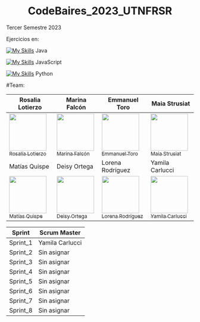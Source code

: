 <h1 align="center">  CodeBaires_2023_UTNFRSR </h1>

Tercer Semestre 2023


Ejercicios en:

[![My Skills](https://skillicons.dev/icons?i=java)](https://skillicons.dev) Java

[![My Skills](https://skillicons.dev/icons?i=js)](https://skillicons.dev) JavaScript

[![My Skills](https://skillicons.dev/icons?i=py)](https://skillicons.dev) Python


#Team: 

| Rosalia Lotierzo  | Marina Falcón |Emmanuel Toro |Maia Strusiat |
| ------------- | ------------- | ------------- |------------- |
| [<img src="https://avatars.githubusercontent.com/u/84238521?v=4" width=100><br><sub>Rosalía Lotierzo</sub>](https://github.com/Ro07-r) | [<img src="https://avatars.githubusercontent.com/u/112595796?v=4" width=100><br><sub>Marina Falcón</sub>](https://github.com/marinafal)  |[<img src="https://avatars.githubusercontent.com/u/111504496?v=4" width=100><br><sub>Emmanuel Toro</sub>](https://github.com/Emmanueltoro28)  |[<img src="https://avatars.githubusercontent.com/u/112667066?v=4" width=100><br><sub>Maia Strusiat</sub>](https://github.com/MaiaStrusiat)  |
| Matías Quispe  | Deisy Ortega |Lorena Rodríguez |Yamila Carlucci |
| [<img src="https://avatars.githubusercontent.com/u/111471872?v=4" width=100><br><sub>Matías Quispe</sub>](https://github.com/matiasq3) | [<img src="https://avatars.githubusercontent.com/u/112651847?v=4" width=100><br><sub>Deisy Ortega</sub>](https://github.com/DeisyOrtega) |[<img src="https://avatars.githubusercontent.com/u/111830259?v=4" width=100><br><sub>Lorena Rodríguez</sub>](https://github.com/Marialrodriguez1991)  |[<img src="https://avatars.githubusercontent.com/u/77170481?v=4" width=100><br><sub>Yamila Carlucci</sub>](https://github.com/YamiCarlucci) |


| Sprint  | Scrum Master |
| ------------- | ------------- |
| Sprint_1  | Yamila Carlucci  |
| Sprint_2  |  Sin asignar |
| Sprint_3  |  Sin asignar |
| Sprint_4  |  Sin asignar |
| Sprint_5  |  Sin asignar |
| Sprint_6  |  Sin asignar |
| Sprint_7  |  Sin asignar |
| Sprint_8  |  Sin asignar |










